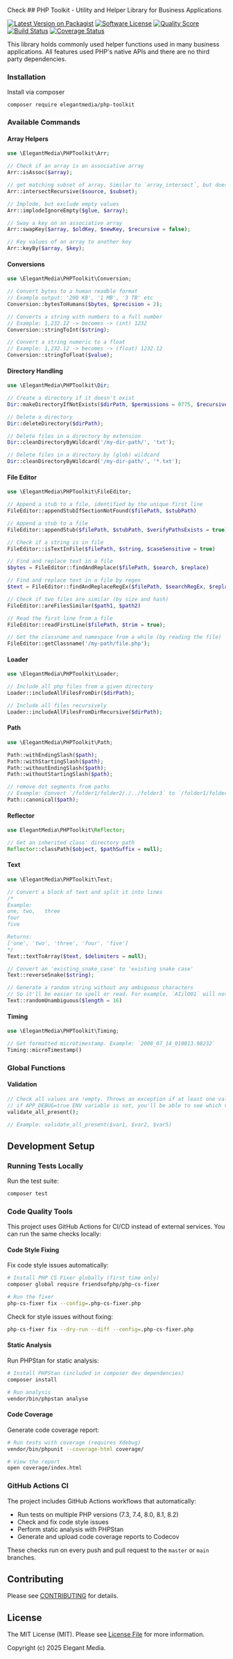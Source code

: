  Check ## PHP Toolkit - Utility and Helper Library for Business Applications

[![Latest Version on Packagist][ico-version]][link-packagist]
[![Software License][ico-license]](LICENSE.md)
[![Quality Score][ico-code-quality]][link-code-quality]
[![Build Status][ico-travis]][link-travis]
[![Coverage Status][ico-scrutinizer]][link-scrutinizer]

This library holds commonly used helper functions used in many business applications. All features used PHP's native APIs and there are no third party dependencies.

### Installation

Install via composer

```
composer require elegantmedia/php-toolkit
```

### Available Commands

#### Array Helpers

``` php
use \ElegantMedia\PHPToolkit\Arr;

// Check if an array is an associative array
Arr::isAssoc($array);

// get matching subset of array. Similar to `array_intersect`, but does recursively.
Arr::intersectRecursive($source, $subset);

// Implode, but exclude empty values
Arr::implodeIgnoreEmpty($glue, $array);

// Sway a key on an associative array
Arr::swapKey($array, $oldKey, $newKey, $recursive = false);

// Key values of an array to another key
Arr::keyBy($array, $key);
```

#### Conversions

``` php
use \ElegantMedia\PHPToolkit\Conversion;

// Convert bytes to a human readble format
// Example output: '200 KB', '1 MB', '3 TB' etc
Conversion::bytesToHumans($bytes, $precision = 2);

// Converts a string with numbers to a full number
// Example: 1,232.12 -> becomes -> (int) 1232
Conversion::stringToInt($string);

// Convert a string numeric to a float
// Example: 1,232.12 -> becomes -> (float) 1232.12
Conversion::stringToFloat($value);
```

#### Directory Handling

``` php
use \ElegantMedia\PHPToolkit\Dir;

// Create a directory if it doesn't exist
Dir::makeDirectoryIfNotExists($dirPath, $permissions = 0775, $recursive = true);

// Delete a directory
Dir::deleteDirectory($dirPath);

// Delete files in a directory by extension
Dir::cleanDirectoryByWildcard('/my-dir-path/', 'txt');

// Delete files in a directory by (glob) wildcard
Dir::cleanDirectoryByWildcard('/my-dir-path/', '*.txt');
```

#### File Editor

``` php
use \ElegantMedia\PHPToolkit\FileEditor;

// Append a stub to a file, identified by the unique first line
FileEditor::appendStubIfSectionNotFound($filePath, $stubPath)

// Append a stub to a file
FileEditor::appendStub($filePath, $stubPath, $verifyPathsExists = true)

// Check if a string is in file
FileEditor::isTextInFile($filePath, $string, $caseSensitive = true)

// Find and replace text in a file
$bytes = FileEditor::findAndReplace($filePath, $search, $replace)

// Find and replace text in a file by regex
$text = FileEditor::findAndReplaceRegEx($filePath, $searchRegEx, $replaceRegEx)

// Check if two files are similar (by size and hash)
FileEditor::areFilesSimilar($path1, $path2)

// Read the first line from a file
FileEditor::readFirstLine($filePath, $trim = true);

// Get the classname and namespace from a while (by reading the file)
FileEditor::getClassname('/my-path/file.php');
```


#### Loader

``` php
use \ElegantMedia\PHPToolkit\Loader;

// Include all php files from a given directory
Loader::includeAllFilesFromDir($dirPath);

// Include all files recursively
Loader::includeAllFilesFromDirRecursive($dirPath);
```

#### Path

``` php
use \ElegantMedia\PHPToolkit\Path;

Path::withEndingSlash($path);
Path::withStartingSlash($path);
Path::withoutEndingSlash($path);
Path::withoutStartingSlash($path);

// remove dot segments from paths
// Example: Convert `/folder1/folder2/./../folder3` to `/folder1/folder3`
Path::canonical($path);
```

#### Reflector

``` php
use ElegantMedia\PHPToolkit\Reflector;

// Get an inherited class' directory path
Reflector::classPath($object, $pathSuffix = null);
```

#### Text

``` php
use \ElegantMedia\PHPToolkit\Text;

// Convert a block of text and split it into lines
/*
Example:
one, two,   three
four
five

Returns:
['one', 'two', 'three', 'four', 'five']
*/
Text::textToArray($text, $delimiters = null);

// Convert an 'existing_snake_case' to 'existing snake case'
Text::reverseSnake($string);

// Generate a random string without any ambiguous characters
// So it'll be easier to spell or read. For example, `AIilO01` will not be generated.
Text::randomUnambiguous($length = 16)
```

#### Timing
``` php
use \ElegantMedia\PHPToolkit\Timing;

// Get formatted microtimestamp. Example: `2008_07_14_010813.98232`
Timing::microTimestamp()
```

### Global Functions

#### Validation

``` php
// Check all values are !empty. Throws an exception if at least one value is empty
// if APP_DEBUG=true ENV variable is set, you'll be able to see which variable was missing
validate_all_present();

// Example: validate_all_present($var1, $var2, $var5)
```


## Development Setup

### Running Tests Locally

Run the test suite:
```bash
composer test
```

### Code Quality Tools

This project uses GitHub Actions for CI/CD instead of external services. You can run the same checks locally:

#### Code Style Fixing

Fix code style issues automatically:
```bash
# Install PHP CS Fixer globally (first time only)
composer global require friendsofphp/php-cs-fixer

# Run the fixer
php-cs-fixer fix --config=.php-cs-fixer.php
```

Check for style issues without fixing:
```bash
php-cs-fixer fix --dry-run --diff --config=.php-cs-fixer.php
```

#### Static Analysis

Run PHPStan for static analysis:
```bash
# Install PHPStan (included in composer dev dependencies)
composer install

# Run analysis
vendor/bin/phpstan analyse
```

#### Code Coverage

Generate code coverage report:
```bash
# Run tests with coverage (requires Xdebug)
vendor/bin/phpunit --coverage-html coverage/

# View the report
open coverage/index.html
```

### GitHub Actions CI

The project includes GitHub Actions workflows that automatically:
- Run tests on multiple PHP versions (7.3, 7.4, 8.0, 8.1, 8.2)
- Check and fix code style issues
- Perform static analysis with PHPStan
- Generate and upload code coverage reports to Codecov

These checks run on every push and pull request to the `master` or `main` branches.

## Contributing

Please see [CONTRIBUTING](.github/CONTRIBUTING.md) for details.

## License

The MIT License (MIT). Please see [License File](LICENSE.md) for more information.

Copyright (c) 2025 Elegant Media.

[ico-version]: https://img.shields.io/packagist/v/elegantmedia/php-toolkit.svg?style=flat-square
[ico-license]: https://img.shields.io/badge/license-MIT-brightgreen.svg?style=flat-square
[ico-code-quality]: https://img.shields.io/scrutinizer/g/elegantmedia/php-toolkit.svg?style=flat-square
[ico-travis]: https://img.shields.io/travis/elegantmedia/php-toolkit/master.svg?style=flat-square
[ico-scrutinizer]: https://img.shields.io/scrutinizer/coverage/g/elegantmedia/php-toolkit.svg?style=flat-square
[link-packagist]: https://packagist.org/packages/elegantmedia/php-toolkit
[link-code-quality]: https://scrutinizer-ci.com/g/elegantmedia/php-toolkit
[link-travis]: https://travis-ci.org/elegantmedia/php-toolkit
[link-scrutinizer]: https://scrutinizer-ci.com/g/elegantmedia/php-toolkit/code-structure
